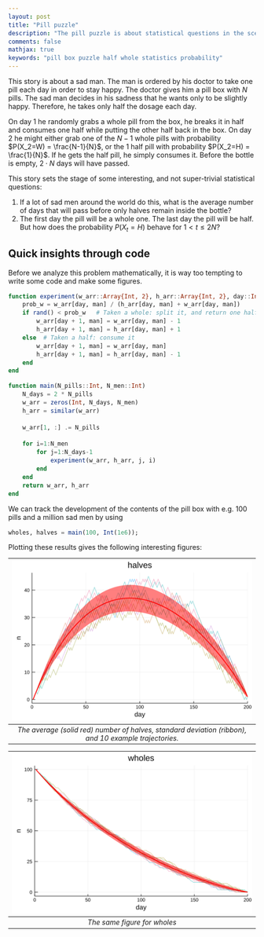 ```yaml
---
layout: post
title: "Pill puzzle"
description: "The pill puzzle is about statistical questions in the scenario that one takes half a pill a day from a box containing whole pills. If the pill is whole, it is broken in half and one half is returned to the box while the other is consumed. If it is half, it is simply consumed."
comments: false
mathjax: true
keywords: "pill box puzzle half whole statistics probability"
---
```



This story is about a sad man. The man is ordered by his doctor to take one pill each day in order to stay happy. The doctor gives him a pill box with $N$ pills. The sad man decides in his sadness that he wants only to be slightly happy. Therefore, he takes only half the dosage each day.

On day 1 he randomly grabs a whole pill from the box, he breaks it in half and consumes one half while putting the other half back in the box. On day 2 he might either grab one of the $N-1$ whole pills with probability $P(X_2=W) = \frac{N-1}{N}$, or the 1 half pill with probability $P(X_2=H) = \frac{1}{N}$. If he gets the half pill, he simply consumes it. Before the bottle is empty, $2\cdot N$ days will have passed.

This story sets the stage of some interesting, and not super-trivial statistical questions:

1.  If a lot of sad men around the world do this, what is the average number of days that will pass before only halves remain inside the bottle?
2.  The first day the pill will be a whole one. The last day the pill will be half. But how does the probability $P(X_t=H)$ behave for $1<t\leq 2N$?

## Quick insights through code
Before we analyze this problem mathematically, it is way too tempting to write some code and make some figures.

```julia
function experiment(w_arr::Array{Int, 2}, h_arr::Array{Int, 2}, day::Int, man::Int)
    prob_w = w_arr[day, man] / (h_arr[day, man] + w_arr[day, man])
    if rand() < prob_w   # Taken a whole: split it, and return one half
        w_arr[day + 1, man] = w_arr[day, man] - 1
        h_arr[day + 1, man] = h_arr[day, man] + 1
    else  # Taken a half: consume it
        w_arr[day + 1, man] = w_arr[day, man]
        h_arr[day + 1, man] = h_arr[day, man] - 1
    end
end
```


```julia
function main(N_pills::Int, N_men::Int)
    N_days = 2 * N_pills
    w_arr = zeros(Int, N_days, N_men)
    h_arr = similar(w_arr)

    w_arr[1, :] .= N_pills

    for i=1:N_men
        for j=1:N_days-1
            experiment(w_arr, h_arr, j, i)
        end
    end
    return w_arr, h_arr
end
```

We can track the development of the contents of the pill box with e.g. 100 pills and a million sad men by using

```julia
wholes, halves = main(100, Int(1e6));
```

Plotting these results gives the following interesting figures:

| ![svg](/assets/svg/100-pills-1000000-trials-halves.svg) |
|:--:|
| *The average (solid red) number of halves, standard deviation (ribbon), and 10 example trajectories.* |

| ![svg](/assets/svg/100-pills-1000000-trials-wholes.svg) |
|:--:|
| *The same figure for wholes* |
